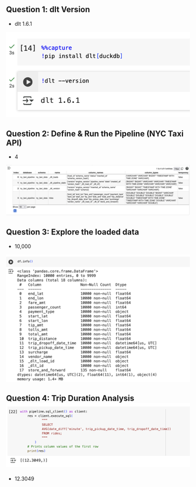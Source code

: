 ## **Question 1: dlt Version**

- dlt 1.6.1

![1739662589973](image/homework/1739662589973.png)

## **Question 2: Define & Run the Pipeline (NYC Taxi API)**

- 4

![1739663118026](image/homework/1739663118026.png)

## **Question 3: Explore the loaded data**

- 10,000

![1739663424283](image/homework/1739663424283.png)

## **Question 4: Trip Duration Analysis**![1739663491664](image/homework/1739663491664.png)

- 12.3049

